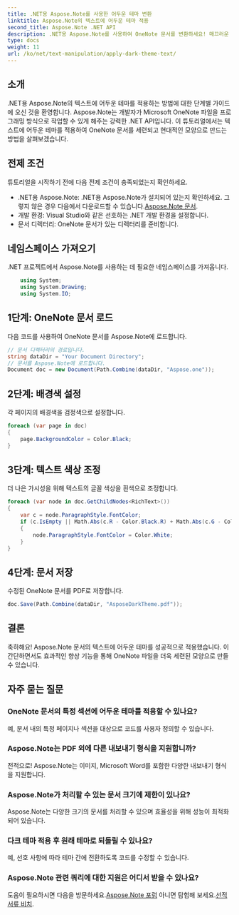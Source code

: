 ```yaml
---
title: .NET용 Aspose.Note를 사용한 어두운 테마 변환
linktitle: Aspose.Note의 텍스트에 어두운 테마 적용
second_title: Aspose.Note .NET API
description: .NET용 Aspose.Note를 사용하여 OneNote 문서를 변환하세요! 매끄러운 어두운 테마를 손쉽게 적용하세요. 지금 다운로드하여 메모 작성 경험을 향상시켜 보세요.
type: docs
weight: 11
url: /ko/net/text-manipulation/apply-dark-theme-text/
---
```

## 소개
.NET용 Aspose.Note의 텍스트에 어두운 테마를 적용하는 방법에 대한 단계별 가이드에 오신 것을 환영합니다. Aspose.Note는 개발자가 Microsoft OneNote 파일을 프로그래밍 방식으로 작업할 수 있게 해주는 강력한 .NET API입니다. 이 튜토리얼에서는 텍스트에 어두운 테마를 적용하여 OneNote 문서를 세련되고 현대적인 모양으로 만드는 방법을 살펴보겠습니다.
## 전제 조건
튜토리얼을 시작하기 전에 다음 전제 조건이 충족되었는지 확인하세요.
-  .NET용 Aspose.Note: .NET용 Aspose.Note가 설치되어 있는지 확인하세요. 그렇지 않은 경우 다음에서 다운로드할 수 있습니다.[Aspose.Note 문서](https://reference.aspose.com/note/net/).
- 개발 환경: Visual Studio와 같은 선호하는 .NET 개발 환경을 설정합니다.
- 문서 디렉터리: OneNote 문서가 있는 디렉터리를 준비합니다.
## 네임스페이스 가져오기
.NET 프로젝트에서 Aspose.Note를 사용하는 데 필요한 네임스페이스를 가져옵니다.
```csharp
    using System;
    using System.Drawing;
    using System.IO;
```
## 1단계: OneNote 문서 로드
다음 코드를 사용하여 OneNote 문서를 Aspose.Note에 로드합니다.
```csharp
// 문서 디렉터리의 경로입니다.
string dataDir = "Your Document Directory";
// 문서를 Aspose.Note에 로드합니다.
Document doc = new Document(Path.Combine(dataDir, "Aspose.one"));
```
## 2단계: 배경색 설정
각 페이지의 배경색을 검정색으로 설정합니다.
```csharp
foreach (var page in doc)
{
    page.BackgroundColor = Color.Black;
}
```
## 3단계: 텍스트 색상 조정
더 나은 가시성을 위해 텍스트의 글꼴 색상을 흰색으로 조정합니다.
```csharp
foreach (var node in doc.GetChildNodes<RichText>())
{
    var c = node.ParagraphStyle.FontColor;
    if (c.IsEmpty || Math.Abs(c.R - Color.Black.R) + Math.Abs(c.G - Color.Black.G) + Math.Abs(c.B - Color.Black.B) <= 30)
    {
        node.ParagraphStyle.FontColor = Color.White;
    }
}
```
## 4단계: 문서 저장
수정된 OneNote 문서를 PDF로 저장합니다.
```csharp
doc.Save(Path.Combine(dataDir, "AsposeDarkTheme.pdf"));
```
## 결론
축하해요! Aspose.Note 문서의 텍스트에 어두운 테마를 성공적으로 적용했습니다. 이 간단하면서도 효과적인 향상 기능을 통해 OneNote 파일을 더욱 세련된 모양으로 만들 수 있습니다.
## 자주 묻는 질문
### OneNote 문서의 특정 섹션에 어두운 테마를 적용할 수 있나요?
예, 문서 내의 특정 페이지나 섹션을 대상으로 코드를 사용자 정의할 수 있습니다.
### Aspose.Note는 PDF 외에 다른 내보내기 형식을 지원합니까?
전적으로! Aspose.Note는 이미지, Microsoft Word를 포함한 다양한 내보내기 형식을 지원합니다.
### Aspose.Note가 처리할 수 있는 문서 크기에 제한이 있나요?
Aspose.Note는 다양한 크기의 문서를 처리할 수 있으며 효율성을 위해 성능이 최적화되어 있습니다.
### 다크 테마 적용 후 원래 테마로 되돌릴 수 있나요?
예, 선호 사항에 따라 테마 간에 전환하도록 코드를 수정할 수 있습니다.
### Aspose.Note 관련 쿼리에 대한 지원은 어디서 받을 수 있나요?
 도움이 필요하시면 다음을 방문하세요.[Aspose.Note 포럼](https://forum.aspose.com/c/note/28) 아니면 탐험해 보세요.[선적 서류 비치](https://reference.aspose.com/note/net/).